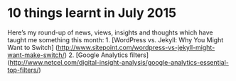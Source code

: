 ---
---
10 things learnt in July 2015
=============================

Here’s my round-up of news, views, insights and thoughts which have taught me something this month:
    1. [WordPress vs. Jekyll: Why You Might Want to Switch] (http://www.sitepoint.com/wordpress-vs-jekyll-might-want-make-switch/)
    2. [Google Analytics filters] (http://www.netcel.com/digital-insight-analysis/google-analytics-essential-top-filters/)
